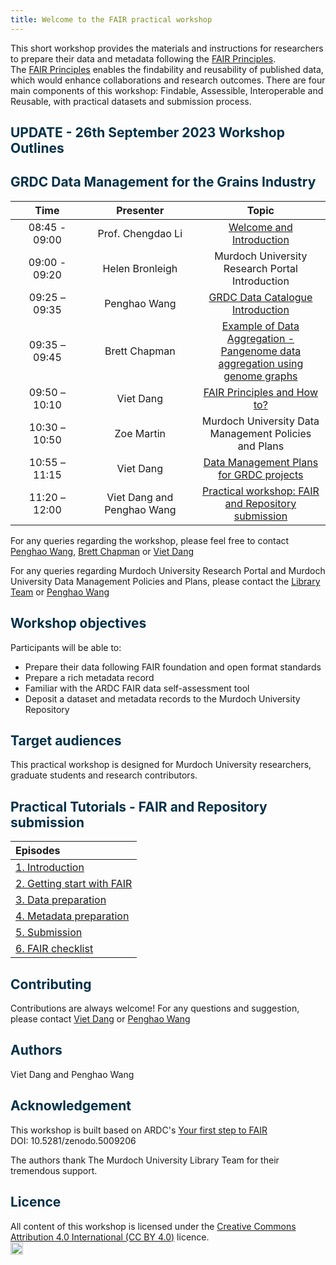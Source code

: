 ```yaml
---
title: Welcome to the FAIR practical workshop
---
```



This short workshop provides the materials and instructions for researchers to prepare their data and metadata following the [FAIR Principles](https://doi.org/10.1038/sdata.2016.18).  
The [FAIR Principles](https://doi.org/10.1038/sdata.2016.18) enables the findability and reusability of published data, which would enhance collaborations and research outcomes.
There are four main components of this workshop: Findable, Assessible, Interoperable and Reusable, with practical datasets and submission process.

## <span style="color:#023047"> **UPDATE - 26th September 2023 Workshop Outlines** </span>
## <span style="color:#023047"> **GRDC Data Management for the Grains Industry** </span>

|<span style="display: inline-block; width:100px">Time</span>|<span style="display: inline-block; width:150px">Presenter</span>|Topic|
|:----:|:----:|:---------:|
| 08:45 - 09:00  | Prof. Chengdao Li  | <a href="files/presentations/1_Intro.pdf">Welcome and Introduction</a>|
| 09:00 - 09:20 | Helen Bronleigh | Murdoch University Research Portal Introduction |
| 09:25 – 09:35 | Penghao Wang | <a href="files/presentations/3A_Penghao_DataInitiative.pdf">GRDC Data Catalogue Introduction</a> |
| 09:35 – 09:45 | Brett Chapman | <a href="files/presentations/3B_Brett_GRDC_pangenome_workshop.pdf">Example of Data Aggregation - Pangenome data aggregation using genome graphs</a> |
| 09:50 – 10:10 | Viet Dang | <a href="files/presentations/4_Viet_FAIR-principle.pdf">FAIR Principles and How to?</a> |
| 10:30 – 10:50  | Zoe Martin | Murdoch University Data Management Policies and Plans |
| 10:55 – 11:15 | Viet Dang | <a href="files/presentations/6_Viet_GRDC-DMP.pdf">Data Management Plans for GRDC projects</a> |
| 11:20 – 12:00 | Viet Dang and Penghao Wang | [Practical workshop: FAIR and Repository submission](01-Introduction) |

For any queries regarding the workshop, please feel free to contact [Penghao Wang](mailto:p.wang@murdoch.edu.au), [Brett Chapman](mailto:brett.chapman@murdoch.edu.au) or [Viet Dang](mailto:viet.dang@murdoch.edu.au)  

For any queries regarding Murdoch University Research Portal and Murdoch University Data Management Policies and Plans, please contact the [Library Team](https://researchportal.murdoch.edu.au/esploro/general/contact) or [Penghao Wang](mailto:p.wang@murdoch.edu.au)

## <span style="color:#023047"> **Workshop objectives** </span>

Participants will be able to:

* Prepare their data following FAIR foundation and open format standards
* Prepare a rich metadata record
* Familiar with the ARDC FAIR data self-assessment tool
* Deposit a dataset and metadata records to the Murdoch University Repository

## <span style="color:#023047"> **Target audiences** </span>

This practical workshop is designed for Murdoch University researchers, graduate students and research contributors.

## <span style="color:#023047"> **Practical Tutorials - FAIR and Repository submission** </span>


| Episodes |
|:---|
| [1. Introduction](01-Introduction) |
| [2. Getting start with FAIR](02-FAIR) |
| [3. Data preparation](03-Prepare-data) |
| [4. Metadata preparation](04-Prepare-metadata) |
| [5. Submission](05-Submission-01) |
| [6. FAIR checklist](FAIR-checklist) |

## <span style="color:#023047"> **Contributing** </span>

Contributions are always welcome!
For any questions and suggestion, please contact [Viet Dang](mailto:viet.dang@murdoch.edu.au) or [Penghao Wang](mailto:p.wang@murdoch.edu.au)

## <span style="color:#023047"> **Authors** </span>

Viet Dang and Penghao Wang

## <span style="color:#023047"> **Acknowledgement** </span>

This workshop is built based on ARDC's [Your first step to FAIR](https://au-research.github.io/your-first-step-to-fair/)  
DOI: 10.5281/zenodo.5009206

The authors thank The Murdoch University Library Team for their tremendous support.

## <span style="color:#023047"> **Licence** </span>

All content of this workshop is licensed under the [Creative Commons Attribution 4.0 International (CC BY 4.0)](https://creativecommons.org/licenses/by/4.0/) licence.  
<a href="https://creativecommons.org/licenses/by/4.0/"><img src="https://mirrors.creativecommons.org/presskit/buttons/80x15/png/by.png" height="20"/></a>
